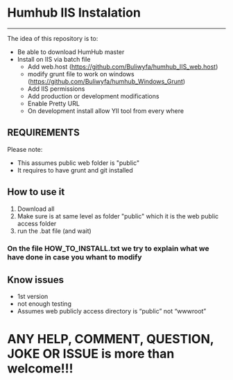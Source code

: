 # Humhub IIS Instalation
------------------------

The idea of this repository is to:
- Be able to download HumHub master
- Install on IIS via batch file
  - Add web.host (https://github.com/Buliwyfa/humhub_IIS_web.host)
  - modify grunt file to work on windows (https://github.com/Buliwyfa/humhub_Windows_Grunt)
  - Add IIS permissions
  - Add production or development modifications
  - Enable Pretty URL
  - On development install allow YII tool from every where
  
  
  
REQUIREMENTS
------------
Please note:
 - This assumes public web folder is "public"
 - It requires to have grunt and git installed

How to use it
--------------
1) Download all
2) Make sure is at same level as folder "public" which it is the web public access folder
3) run the .bat file (and wait)

### On the file __HOW_TO_INSTALL__.txt we try to explain what we have done in case you whant to modify 

  
  Know issues
  -----------
  - 1st version
  - not enough testing
  - Assumes web publicly access directory is “public” not “wwwroot”




# ANY HELP, COMMENT, QUESTION, JOKE OR ISSUE is more than welcome!!!
	

